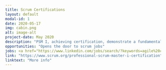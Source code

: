 ```yaml
---
title: Scrum Certifications
layout: default
modal-id: 1
date: 2020-05-17
img: cabin.png
alt: image-alt
project-date: May 2020
description: "PSM I, achieving certification, demonstrate a fundamental level of Scrum mastery. Price: $150.00"
opportunities: "Opens the door to scrum jobs"
jobs: <a href="https://www.linkedin.com/jobs/search/?keywords=agile%20coach" target="_blank">Agile Coach</a>, Project Manager, Business Analyst)"
link: "https://www.scrum.org/professional-scrum-master-i-certification"
linktext: "More info"	
---
```

